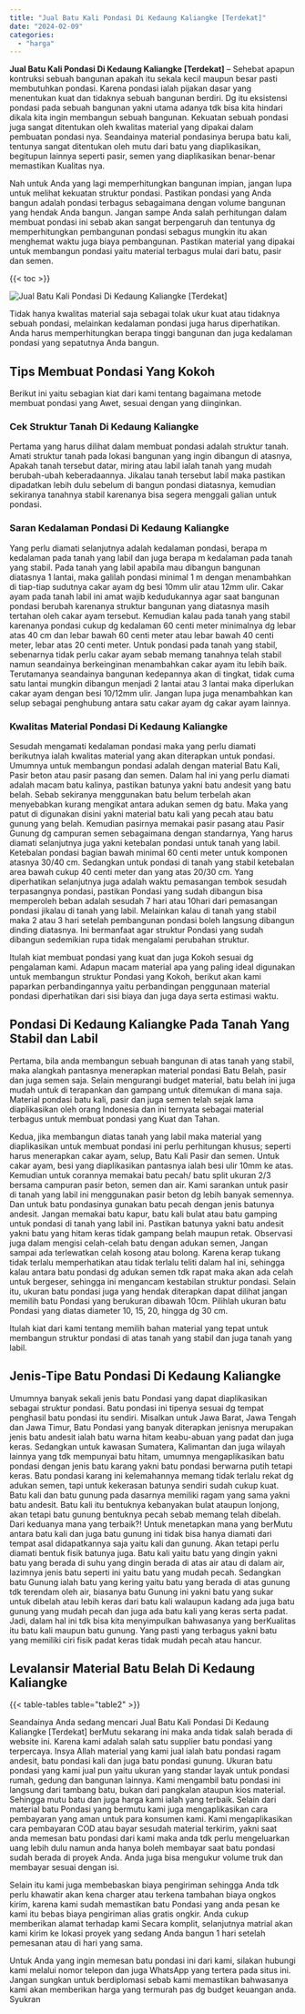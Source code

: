 ```yaml
---
title: "Jual Batu Kali Pondasi Di Kedaung Kaliangke [Terdekat]"
date: "2024-02-09"
categories: 
  - "harga"
---
```


**Jual Batu Kali Pondasi Di Kedaung Kaliangke \[Terdekat\]** – Sehebat apapun kontruksi sebuah bangunan apakah itu sekala kecil maupun besar pasti membutuhkan pondasi. Karena pondasi ialah pijakan dasar yang menentukan kuat dan tidaknya sebuah bangunan berdiri. Dg itu eksistensi pondasi pada sebuah bangunan yakni utama adanya tdk bisa kita hindari dikala kita ingin membangun sebuah bangunan. Kekuatan sebuah pondasi juga sangat ditentukan oleh kwalitas material yang dipakai dalam pembuatan pondasi nya. Seandainya material pondasinya berupa batu kali, tentunya sangat ditentukan oleh mutu dari batu yang diaplikasikan, begitupun lainnya seperti pasir, semen yang diaplikasikan benar-benar memastikan Kualitas nya.

Nah untuk Anda yang lagi memperhitungkan bangunan impian, jangan lupa untuk melihat kekuatan struktur pondasi. Pastikan pondasi yang Anda bangun adalah pondasi terbagus sebagaimana dengan volume bangunan yang hendak Anda bangun. Jangan sampe Anda salah perhitungan dalam membuat pondasi ini sebab akan sangat berpengaruh dan tentunya dg memperhitungkan pembangunan pondasi sebagus mungkin itu akan menghemat waktu juga biaya pembangunan. Pastikan material yang dipakai untuk membangun pondasi yaitu material terbagus mulai dari batu, pasir dan semen.

{{< toc >}}

![Jual Batu Kali Pondasi Di Kedaung Kaliangke [Terdekat]](/images/jual-batu-kali-11.png)

Tidak hanya kwalitas material saja sebagai tolak ukur kuat atau tidaknya sebuah pondasi, melainkan kedalaman pondasi juga harus diperhatikan. Anda harus memperhitungkan berapa tinggi bangunan dan juga kedalaman pondasi yang sepatutnya Anda bangun.

## Tips Membuat Pondasi Yang Kokoh

Berikut ini yaitu sebagian kiat dari kami tentang bagaimana metode membuat pondasi yang Awet, sesuai dengan yang diinginkan.

### Cek Struktur Tanah Di Kedaung Kaliangke

Pertama yang harus dilihat dalam membuat pondasi adalah struktur tanah. Amati struktur tanah pada lokasi bangunan yang ingin dibangun di atasnya, Apakah tanah tersebut datar, miring atau labil ialah tanah yang mudah berubah-ubah keberadaannya. Jikalau tanah tersebut labil maka pastikan dipadatkan lebih dulu sebelum di bangun pondasi diatasnya, kemudian sekiranya tanahnya stabil karenanya bisa segera menggali galian untuk pondasi.

### Saran Kedalaman Pondasi Di Kedaung Kaliangke

Yang perlu diamati selanjutnya adalah kedalaman pondasi, berapa m kedalaman pada tanah yang labil dan juga berapa m kedalaman pada tanah yang stabil. Pada tanah yang labil apabila mau dibangun bangunan diatasnya 1 lantai, maka galilah pondasi minimal 1 m dengan menambahkan di tiap-tiap sudutnya cakar ayam dg besi 10mm ulir atau 12mm ulir. Cakar ayam pada tanah labil ini amat wajib kedudukannya agar saat bangunan pondasi berubah karenanya struktur bangunan yang diatasnya masih tertahan oleh cakar ayam tersebut. Kemudian kalau pada tanah yang stabil karenanya pondasi cukup dg kedalaman 60 centi meter minimalnya dg lebar atas 40 cm dan lebar bawah 60 centi meter atau lebar bawah 40 centi meter, lebar atas 20 centi meter. Untuk pondasi pada tanah yang stabil, sebenarnya tidak perlu cakar ayam sebab memang tanahnya telah stabil namun seandainya berkeinginan menambahkan cakar ayam itu lebih baik. Terutamanya seandainya bangunan kedepannya akan di tingkat, tidak cuma satu lantai mungkin dibangun menjadi 2 lantai atau 3 lantai maka diperlukan cakar ayam dengan besi 10/12mm ulir. Jangan lupa juga menambahkan kan selup sebagai penghubung antara satu cakar ayam dg cakar ayam lainnya.

### Kwalitas Material Pondasi Di Kedaung Kaliangke

Sesudah mengamati kedalaman pondasi maka yang perlu diamati berikutnya ialah kwalitas material yang akan diterapkan untuk pondasi. Umumnya untuk membangun pondasi adalah dengan material Batu Kali, Pasir beton atau pasir pasang dan semen. Dalam hal ini yang perlu diamati adalah macam batu kalinya, pastikan batunya yakni batu andesit yang batu belah. Sebab sekiranya menggunakan batu belum terbelah akan menyebabkan kurang mengikat antara adukan semen dg batu. Maka yang patut di digunakan disini yakni material batu kali yang pecah atau batu gunung yang belah. Kemudian pasirnya memakai pasir pasang atau Pasir Gunung dg campuran semen sebagaimana dengan standarnya, Yang harus diamati selanjutnya juga yakni ketebalan pondasi untuk tanah yang labil. Ketebalan pondasi bagian bawah minimal 60 centi meter untuk komponen atasnya 30/40 cm. Sedangkan untuk pondasi di tanah yang stabil ketebalan area bawah cukup 40 centi meter dan yang atas 20/30 cm. Yang diperhatikan selanjutnya juga adalah waktu pemasangan tembok sesudah terpasangnya pondasi, pastikan Pondasi yang sudah dibangun bisa memperoleh beban adalah sesudah 7 hari atau 10hari dari pemasangan pondasi jikalau di tanah yang labil. Melainkan kalau di tanah yang stabil maka 2 atau 3 hari setelah pembangunan pondasi boleh langsung dibangun dinding diatasnya. Ini bermanfaat agar struktur Pondasi yang sudah dibangun sedemikian rupa tidak mengalami perubahan struktur.

Itulah kiat membuat pondasi yang kuat dan juga Kokoh sesuai dg pengalaman kami. Adapun macam material apa yang paling ideal digunakan untuk membangun struktur Pondasi yang Kokoh, berikut akan kami paparkan perbandingannya yaitu perbandingan penggunaan material pondasi diperhatikan dari sisi biaya dan juga daya serta estimasi waktu.

## Pondasi Di Kedaung Kaliangke Pada Tanah Yang Stabil dan Labil

Pertama, bila anda membangun sebuah bangunan di atas tanah yang stabil, maka alangkah pantasnya menerapkan material pondasi Batu Belah, pasir dan juga semen saja. Selain mengurangi budget material, batu belah ini juga mudah untuk di terapankan dan gampang untuk ditemukan di mana saja. Material pondasi batu kali, pasir dan juga semen telah sejak lama diaplikasikan oleh orang Indonesia dan ini ternyata sebagai material terbagus untuk membuat pondasi yang Kuat dan Tahan.

Kedua, jika membangun diatas tanah yang labil maka material yang diaplikasikan untuk membuat pondasi ini perlu perhitungan khusus; seperti harus menerapkan cakar ayam, selup, Batu Kali Pasir dan semen. Untuk cakar ayam, besi yang diaplikasikan pantasnya ialah besi ulir 10mm ke atas. Kemudian untuk corannya memakai batu pecah/ batu split ukuran 2/3 bersama campuran pasir beton, semen dan air. Kami sarankan untuk pasir di tanah yang labil ini menggunakan pasir beton dg lebih banyak semennya. Dan untuk batu pondasinya gunakan batu pecah dengan jenis batunya andesit. Jangan memakai batu kapur, batu kali bulat atau batu gamping untuk pondasi di tanah yang labil ini. Pastikan batunya yakni batu andesit yakni batu yang hitam keras tidak gampang belah maupun retak. Observasi juga dalam mengisi celah-celah batu dengan adukan semen, Jangan sampai ada terlewatkan celah kosong atau bolong. Karena kerap tukang tidak terlalu memperhatikan atau tidak terlalu teliti dalam hal ini, sehingga kalau antara batu pondasi dg adukan semen tdk rapat maka akan ada celah untuk bergeser, sehingga ini mengancam kestabilan struktur pondasi. Selain itu, ukuran batu pondasi juga yang hendak diterapkan dapat dilihat jangan memilih batu Pondasi yang berukuran dibawah 10cm. Pilihlah ukuran batu Pondasi yang diatas diameter 10, 15, 20, hingga dg 30 cm.

Itulah kiat dari kami tentang memilih bahan material yang tepat untuk membangun struktur pondasi di atas tanah yang stabil dan juga tanah yang labil.

## Jenis-Tipe Batu Pondasi Di Kedaung Kaliangke

Umumnya banyak sekali jenis batu Pondasi yang dapat diaplikasikan sebagai struktur pondasi. Batu pondasi ini tipenya sesuai dg tempat penghasil batu pondasi itu sendiri. Misalkan untuk Jawa Barat, Jawa Tengah dan Jawa Timur, Batu Pondasi yang banyak diterapkan jenisnya merupakan jenis batu andesit ialah batu warna hitam keabu-abuan yang padat dan juga keras. Sedangkan untuk kawasan Sumatera, Kalimantan dan juga wilayah lainnya yang tdk mempunyai batu hitam, umumnya mengaplikasikan batu pondasi dengan jenis batu karang yakni batu pondasi berwarna putih tetapi keras. Batu pondasi karang ini kelemahannya memang tidak terlalu rekat dg adukan semen, tapi untuk kekerasan batunya sendiri sudah cukup kuat. Batu kali dan batu gunung pada dasarnya memiliki ragam yang sama yakni batu andesit. Batu kali itu bentuknya kebanyakan bulat ataupun lonjong, akan tetapi batu gunung bentuknya pecah sebab memang telah dibelah. Dari keduanya mana yang terbaik?! Untuk menetapkan mana yang berMutu antara batu kali dan juga batu gunung ini tidak bisa hanya diamati dari tempat asal didapatkannya saja yaitu kali dan gunung. Akan tetapi perlu diamati bentuk fisik batunya juga. Batu kali yaitu batu yang dingin yakni batu yang berada di suhu yang dingin berada di atas air atau di dalam air, lazimnya jenis batu seperti ini yaitu batu yang mudah pecah. Sedangkan batu Gunung ialah batu yang kering yaitu batu yang berada di atas gunung tdk terendam oleh air, biasanya batu Gunung ini yakni batu yang sukar untuk dibelah atau lebih keras dari batu kali walaupun kadang ada juga batu gunung yang mudah pecah dan juga ada batu kali yang keras serta padat. Jadi, dalam hal ini tdk bisa kita menyimpulkan bahwasanya yang berKualitas itu batu kali maupun batu gunung. Yang pasti yang terbagus yakni batu yang memiliki ciri fisik padat keras tidak mudah pecah atau hancur.

## Levalansir Material Batu Belah Di Kedaung Kaliangke

{{< table-tables table="table2" >}}

Seandainya Anda sedang mencari Jual Batu Kali Pondasi Di Kedaung Kaliangke \[Terdekat\] berMutu sekarang ini maka anda tidak salah berada di website ini. Karena kami adalah salah satu supplier batu pondasi yang terpercaya. Insya Allah material yang kami jual ialah batu pondasi ragam andesit, batu pondasi kali dan juga batu pondasi gunung. Ukuran batu pondasi yang kami jual pun yaitu ukuran yang standar layak untuk pondasi rumah, gedung dan bangunan lainnya. Kami mengambil batu pondasi ini langsung dari tambang batu, bukan dari pangkalan ataupun kios material. Sehingga mutu batu dan juga harga kami ialah yang terbaik. Selain dari material batu Pondasi yang bermutu kami juga mengaplikasikan cara pembayaran yang aman untuk para konsumen kami. Kami mengaplikasikan cara pembayaran COD atau bayar sesudah material terkirim, yakni saat anda memesan batu pondasi dari kami maka anda tdk perlu mengeluarkan uang lebih dulu namun anda hanya boleh membayar saat batu pondasi sudah berada di proyek Anda. Anda juga bisa mengukur volume truk dan membayar sesuai dengan isi.

Selain itu kami juga membebaskan biaya pengiriman sehingga Anda tdk perlu khawatir akan kena charger atau terkena tambahan biaya ongkos kirim, karena kami sudah memastikan batu Pondasi yang anda pesan ke kami itu bebas biaya pengiriman alias gratis ongkir. Anda cukup memberikan alamat terhadap kami Secara komplit, selanjutnya matrial akan kami kirim ke lokasi proyek yang sedang Anda bangun 1 hari setelah pemesanan atau di hari yang sama.

Untuk Anda yang ingin memesan batu pondasi ini dari kami, silakan hubungi kami melalui nomor telepon dan juga WhatsApp yang tertera pada situs ini. Jangan sungkan untuk berdiplomasi sebab kami memastikan bahwasanya kami akan memberikan harga yang termurah pas dg budget keuangan anda. Syukran
